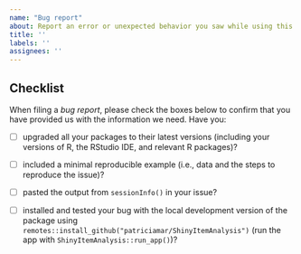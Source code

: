 ```yaml
---
name: "Bug report"
about: Report an error or unexpected behavior you saw while using this package or app
title: ''
labels: ''
assignees: ''
---
```


<!--

Please describe your problem and what behavior or output you expect.

Add minimal example to help us reproduce your issue. For problems with the
interactive application, please attach a minimal sample of your data that still
causes a trouble, and describe the exact steps needed to reproduce the behavior.

If you used the app locally, please attach the error messages from your R console.

-->

## Checklist

When filing a _bug report_, please check the boxes below to confirm that you have provided us with the information we need. Have you:

- [ ] upgraded all your packages to their latest versions (including your versions of R, the RStudio IDE, and relevant R packages)?

- [ ] included a minimal reproducible example (i.e., data and the steps to reproduce the issue)?

- [ ] pasted the output from `sessionInfo()` in your issue?

- [ ] installed and tested your bug with the local development version of the package using `remotes::install_github("patriciamar/ShinyItemAnalysis")`
      (run the app with `ShinyItemAnalysis::run_app()`)?

